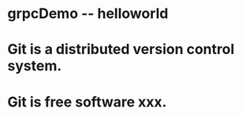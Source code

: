 # grpcDemo -- helloworld
# Git is a distributed version control system.
# Git is free software xxx.
